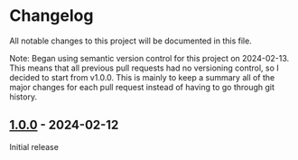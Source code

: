 # Changelog

All notable changes to this project will be documented in this file.

Note: Began using semantic version control for this project on 2024-02-13.
This means that all previous pull requests had no versioning control, so
I decided to start from v1.0.0. This is mainly to keep a summary all of the major
changes for each pull request instead of having to go through git history.

## [1.0.0] - 2024-02-12

Initial release

[1.0.0]: https://github.com/jozhw/nvim/releases/tag/v1.0.0
